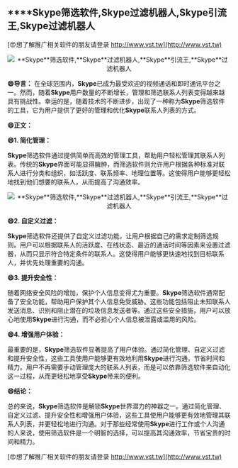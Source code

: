 ## ****Skype**筛选软件,**Skype**过滤机器人,**Skype**引流王,**Skype**过滤机器人**

[😍想了解推广相关软件的朋友请登录 http://www.vst.tw](http://www.vst.tw)

 <center><img src="https://vst.tw/MP4/tuiguang/png/4.png" alt="**Skype**筛选软件,**Skype**过滤机器人,**Skype**引流王,**Skype**过滤机器人"></center>

**😄导言：**
在全球范围内，**Skype**已成为最受欢迎的视频通话和即时通讯平台之一。然而，随着**Skype**用户数量的不断增长，管理和筛选联系人列表变得越来越具有挑战性。幸运的是，随着技术的不断进步，出现了一种称为**Skype**筛选软件的工具，它为用户提供了更好的管理和优化**Skype**联系人列表的方式。

**😄正文：**

**😄1. 简化管理：**

**Skype**筛选软件通过提供简单而高效的管理工具，帮助用户轻松管理其联系人列表。传统的**Skype**界面可能显得臃肿，而筛选软件则允许用户根据各种标准对联系人进行分类和组织，如活跃度、联系频率、地理位置等。这使得用户能够更轻松地找到他们想要的联系人，从而提高了沟通效率。

 <center><img src="https://vst.tw/MP4/tuiguang/png/4.png" alt="**Skype**筛选软件,**Skype**过滤机器人,**Skype**引流王,**Skype**过滤机器人"></center>

**😄2. 自定义过滤：**

**Skype**筛选软件还提供了自定义过滤功能，让用户根据自己的需求定制筛选规则。用户可以根据联系人的活跃度、在线状态、最近的通话时间等因素来设置过滤器，从而只显示符合特定条件的联系人。这使得用户能够更快速地找到目标联系人，并优先处理重要的沟通。

**😄3. 提升安全性：**

随着网络安全风险的增加，保护个人信息变得尤为重要。**Skype**筛选软件通常配备了安全功能，帮助用户保护其个人信息免受威胁。这些功能包括阻止未知联系人发送消息、识别和阻止潜在的垃圾信息发送者等。通过这些安全措施，用户可以放心地使用**Skype**进行沟通，而不必担心个人信息被泄露或滥用的风险。

**😄4. 增强用户体验：**

最重要的是，**Skype**筛选软件显著提高了用户体验。通过简化管理、自定义过滤和提升安全性，这些工具使用户能够更有效地利用**Skype**进行沟通，节省时间和精力。用户不再需要手动管理庞大的联系人列表，而是可以依靠筛选软件来自动化这一过程，从而更轻松地享受**Skype**带来的便利。

**😄结论：**

总的来说，**Skype**筛选软件是解锁**Skype**世界潜力的神器之一。通过简化管理、自定义过滤、提升安全性和增强用户体验，这些工具使用户能够更有效地管理其联系人列表，并更轻松地进行沟通。对于那些经常使用**Skype**进行工作或个人沟通的人来说，使用筛选软件是一个明智的选择，可以提高其沟通效率，节省宝贵的时间和精力。

[😍想了解推广相关软件的朋友请登录 http://www.vst.tw](http://www.vst.tw)



